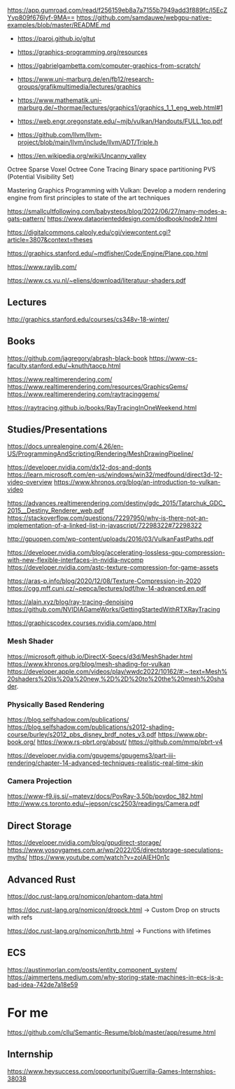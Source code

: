 https://app.gumroad.com/read/f256159eb8a7a7155b7949add3f889fc/I5EcZYvp809f676Iyf-9MA==
https://github.com/samdauwe/webgpu-native-examples/blob/master/README.md

- https://paroj.github.io/gltut
- https://graphics-programming.org/resources
- https://gabrielgambetta.com/computer-graphics-from-scratch/

- https://www.uni-marburg.de/en/fb12/research-groups/grafikmultimedia/lectures/graphics
- https://www.mathematik.uni-marburg.de/~thormae/lectures/graphics1/graphics_1_1_eng_web.html#1
- https://web.engr.oregonstate.edu/~mjb/vulkan/Handouts/FULL.1pp.pdf

<!-- LLVM Supported targets -->

- https://github.com/llvm/llvm-project/blob/main/llvm/include/llvm/ADT/Triple.h

- https://en.wikipedia.org/wiki/Uncanny_valley

Octree
Sparse Voxel Octree Cone Tracing
Binary space partitioning
PVS (Potential Visibility Set)

Mastering Graphics Programming with Vulkan: Develop a modern rendering engine from first principles to state of the art techniques

https://smallcultfollowing.com/babysteps/blog/2022/06/27/many-modes-a-gats-pattern/
https://www.dataorienteddesign.com/dodbook/node2.html

https://digitalcommons.calpoly.edu/cgi/viewcontent.cgi?article=3807&context=theses

https://graphics.stanford.edu/~mdfisher/Code/Engine/Plane.cpp.html

https://www.raylib.com/

https://www.cs.vu.nl/~eliens/download/literatuur-shaders.pdf

## Lectures

http://graphics.stanford.edu/courses/cs348v-18-winter/

## Books

https://github.com/jagregory/abrash-black-book
https://www-cs-faculty.stanford.edu/~knuth/taocp.html

https://www.realtimerendering.com/
https://www.realtimerendering.com/resources/GraphicsGems/
https://www.realtimerendering.com/raytracinggems/

https://raytracing.github.io/books/RayTracingInOneWeekend.html

## Studies/Presentations

https://docs.unrealengine.com/4.26/en-US/ProgrammingAndScripting/Rendering/MeshDrawingPipeline/

https://developer.nvidia.com/dx12-dos-and-donts
https://learn.microsoft.com/en-us/windows/win32/medfound/direct3d-12-video-overview
https://www.khronos.org/blog/an-introduction-to-vulkan-video

https://advances.realtimerendering.com/destiny/gdc_2015/Tatarchuk_GDC_2015__Destiny_Renderer_web.pdf
https://stackoverflow.com/questions/72297950/why-is-there-not-an-implementation-of-a-linked-list-in-javascript/72298322#72298322

http://gpuopen.com/wp-content/uploads/2016/03/VulkanFastPaths.pdf

https://developer.nvidia.com/blog/accelerating-lossless-gpu-compression-with-new-flexible-interfaces-in-nvidia-nvcomp
https://developer.nvidia.com/astc-texture-compression-for-game-assets

https://aras-p.info/blog/2020/12/08/Texture-Compression-in-2020
https://cgg.mff.cuni.cz/~pepca/lectures/pdf/hw-14-advanced.en.pdf

https://alain.xyz/blog/ray-tracing-denoising
https://github.com/NVIDIAGameWorks/GettingStartedWithRTXRayTracing

https://graphicscodex.courses.nvidia.com/app.html

### Mesh Shader

https://microsoft.github.io/DirectX-Specs/d3d/MeshShader.html
https://www.khronos.org/blog/mesh-shading-for-vulkan
https://developer.apple.com/videos/play/wwdc2022/10162/#:~:text=Mesh%20shaders%20is%20a%20new,%2D%2D%20to%20the%20mesh%20shader.

### Physically Based Rendering

https://blog.selfshadow.com/publications/
https://blog.selfshadow.com/publications/s2012-shading-course/burley/s2012_pbs_disney_brdf_notes_v3.pdf
https://www.pbr-book.org/
https://www.rs-pbrt.org/about/
https://github.com/mmp/pbrt-v4

https://developer.nvidia.com/gpugems/gpugems3/part-iii-rendering/chapter-14-advanced-techniques-realistic-real-time-skin

### Camera Projection

https://www-f9.ijs.si/~matevz/docs/PovRay-3.50b/povdoc_182.html
http://www.cs.toronto.edu/~jepson/csc2503/readings/Camera.pdf

## Direct Storage

https://developer.nvidia.com/blog/gpudirect-storage/
https://www.yosoygames.com.ar/wp/2022/05/directstorage-speculations-myths/
https://www.youtube.com/watch?v=zolAIEH0n1c

## Advanced Rust

https://doc.rust-lang.org/nomicon/phantom-data.html

https://doc.rust-lang.org/nomicon/dropck.html → Custom Drop on structs with refs

https://doc.rust-lang.org/nomicon/hrtb.html → Functions with lifetimes

## ECS

https://austinmorlan.com/posts/entity_component_system/
https://ajmmertens.medium.com/why-storing-state-machines-in-ecs-is-a-bad-idea-742de7a18e59

# For me

https://github.com/cllu/Semantic-Resume/blob/master/app/resume.html

## Internship

https://www.heysuccess.com/opportunity/Guerrilla-Games-Internships-38038
